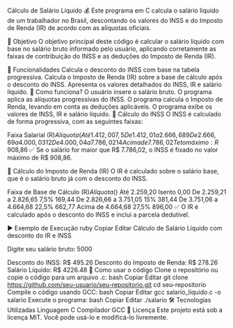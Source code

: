 Cálculo de Salário Líquido 💰
Este programa em C calcula o salário líquido de um trabalhador no Brasil, descontando os valores do INSS e do Imposto de Renda (IR) de acordo com as alíquotas oficiais.

🚀 Objetivo
O objetivo principal deste código é calcular o salário líquido com base no salário bruto informado pelo usuário, aplicando corretamente as faixas de contribuição do INSS e as deduções do Imposto de Renda (IR).

📌 Funcionalidades
Calcula o desconto do INSS com base na tabela progressiva.
Calcula o Imposto de Renda (IR) sobre a base de cálculo após o desconto do INSS.
Apresenta os valores detalhados do INSS, IR e salário líquido.
🔧 Como funciona?
O usuário insere o salário bruto.
O programa aplica as alíquotas progressivas do INSS.
O programa calcula o Imposto de Renda, levando em conta as deduções aplicáveis.
O programa exibe os valores de INSS, IR e salário líquido.
📜 Cálculo do INSS
O INSS é calculado de forma progressiva, com as seguintes faixas:

Faixa Salarial (R$)	Alíquota (%)
Até 1.412,00	7,5%
De 1.412,01 a 2.666,68	9%
De 2.666,69 a 4.000,03	12%
De 4.000,04 a 7.786,02	14%
Acima de 7.786,02	Teto máximo: R$ 908,86
✅ Se o salário for maior que R$ 7.786,02, o INSS é fixado no valor máximo de R$ 908,86.

📜 Cálculo do Imposto de Renda (IR)
O IR é calculado sobre o salário base, que é o salário bruto já com o desconto do INSS.

Faixa de Base de Cálculo (R$)	Alíquota (%)	Parcela Dedutível (R$)
Até 2.259,20	Isento	0,00
De 2.259,21 a 2.826,65	7,5%	169,44
De 2.826,66 a 3.751,05	15%	381,44
De 3.751,06 a 4.664,68	22,5%	662,77
Acima de 4.664,68	27,5%	896,00
✅ O IR é calculado após o desconto do INSS e inclui a parcela dedutível.

▶ Exemplo de Execução
ruby
Copiar
Editar
Cálculo de Salário Líquido com desconto do IR e INSS

Digite seu salário bruto: 5000

Desconto do INSS: R$ 495.26
Desconto do Imposto de Renda: R$ 278.26
Salário Líquido: R$ 4226.48
📂 Como usar o código
Clone o repositório ou copie o código para um arquivo .c:
bash
Copiar
Editar
git clone https://github.com/seu-usuario/seu-repositorio.git
cd seu-repositorio
Compile o código usando GCC:
bash
Copiar
Editar
gcc salario_liquido.c -o salario
Execute o programa:
bash
Copiar
Editar
./salario
🛠 Tecnologias Utilizadas
Linguagem C
Compilador GCC
📜 Licença
Este projeto está sob a licença MIT. Você pode usá-lo e modificá-lo livremente.


